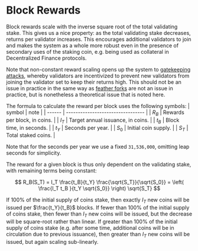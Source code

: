 Block Rewards
===

Block rewards scale with the inverse square root of the total validating stake. This gives us a nice property: as the total validating stake decreases, returns per validator increases. This encourages additional validators to join and makes the system as a whole more robust even in the presence of secondary uses of the staking coin, e.g. being used as collateral in Decentralized Finance protocols.

Note that non-constant reward scaling opens up the system to [gatekeeping attacks](https://arxiv.org/abs/1811.00742), whereby validators are incentivized to prevent new validators from joining the validator set to keep their returns high. This should not be an issue in practice in the same way as [feather forks](https://bitcointalk.org/index.php?topic=312668.0) are not an issue in practice, but is nonetheless a theoretical issue that is noted here.

The formula to calculate the reward per block uses the following symbols:
| symbol | note                              |
| ------ | --------------------------------- |
| $R_B$  | Rewards per block, in coins.      |
| $I_T$  | Target annual issuance, in coins. |
| $t_B$  | Block time, in seconds.           |
| $t_Y$  | Seconds per year.                 |
| $S_0$  | Initial coin supply.              |
| $S_T$  | Total staked coins.               |

Note that for the seconds per year we use a fixed `31,536,000`, omitting leap seconds for simplicity.

The reward for a given block is thus only dependent on the validating stake, with remaining terms being constant:

$$
R_B(S_T) = I_T \frac{t_B}{t_Y} \frac{\sqrt{S_T}}{\sqrt{S_0}} = \left( \frac{I_T t_B }{t_Y \sqrt{S_0}} \right) \sqrt{S_T}
$$

If 100% of the initial supply of coins stake, then exactly $I_T$ new coins will be issued per $\frac{t_Y}{t_B}$ blocks. If fewer than 100% of the initial supply of coins stake, then fewer than $I_T$ new coins will be issued, but the decrease will be square-root rather than linear. If greater than 100% of the initial supply of coins stake (e.g. after some time, additional coins will be in circulation due to previous issuance), then greater than $I_T$ new coins will be issued, but again scaling sub-linearly.

